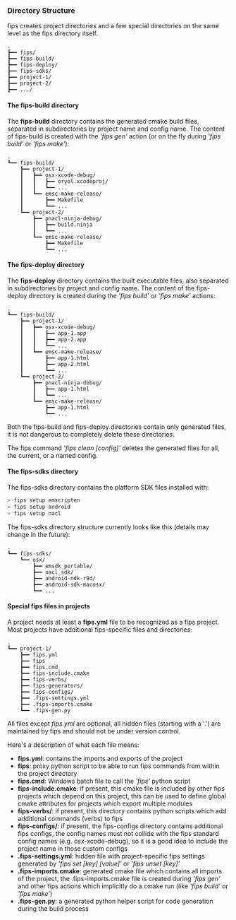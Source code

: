 ### Directory Structure

fips creates project directories and a few special directories on the same
level as the fips directory itself.

```
.
┣━━ fips/
┣━━ fips-build/
┣━━ fips-deploy/
┣━━ fips-sdks/
┣━━ project-1/
┣━━ project-2/
┣━━ .../
```

#### The fips-build directory

The **fips-build** directory contains the generated cmake build files, 
separated in subdirectories by project name and config name. The
content of fips-build is created with the _'fips gen'_ action (or on the 
fly during _'fips build'_ or _'fips make'_):

```
.
┗━━ fips-build/
    ┣━━ project-1/
    ┃   ┣━━ osx-xcode-debug/
    ┃   ┃   ┣━━ oryol.xcodeproj/
    ┃   ┃   ┗━━ ...
    ┃   ┗━━ emsc-make-release/
    ┃       ┣━━ Makefile
    ┃       ┗━━ ...
    ┗━━ project-2/
        ┣━━ pnacl-ninja-debug/
        ┃   ┣━━ build.ninja
        ┃   ┗━━ ...
        ┗━━ emsc-make-release/
            ┣━━ Makefile
            ┗━━ ...
```

#### The fips-deploy directory

The **fips-deploy** directory contains the built executable files, also 
separated in subdirectories by project and config name. The content of the
fips-deploy directory is created during the _'fips build'_ or _'fips make'_
actions:

```
.
┗━━ fips-build/
    ┣━━ project-1/
    ┃   ┣━━ osx-xcode-debug/
    ┃   ┃   ┣━━ app-1.app
    ┃   ┃   ┣━━ app-2.app
    ┃   ┃   ┗━━ ...
    ┃   ┗━━ emsc-make-release/
    ┃       ┣━━ app-1.html
    ┃       ┣━━ app-2.html
    ┃       ┗━━ ...
    ┗━━ project-2/
        ┣━━ pnacl-ninja-debug/
        ┃   ┣━━ app-1.html
        ┃   ┗━━ ...
        ┗━━ emsc-make-release/
            ┣━━ app-1.html
            ┗━━ ...
```

Both the fips-build and fips-deploy directories contain only generated files,
it is not dangerous to completely delete these directories.

The fips command _'fips clean [config]'_ deletes the generated files for all, 
the current, or a named config.

#### The fips-sdks directory

The fips-sdks directory contains the platform SDK files installed with:

```bash
> fips setup emscripten
> fips setup android
> fips setup nacl
```

The fips-sdks directory structure currently looks like this (details
may change in the future):

```
.
┗━━ fips-sdks/
    ┗━━ osx/
        ┣━━ emsdk_portable/
        ┣━━ nacl_sdk/ 
        ┣━━ android-ndk-r9d/ 
        ┣━━ android-sdk-macosx/ 
        ┗━━ ...
```

#### Special fips files in projects

A project needs at least a **fips.yml** file to be recognized as a fips project.
Most projects have additional fips-specific files and directories:

```
.
┗━━ project-1/
    ┣━━ fips.yml 
    ┣━━ fips 
    ┣━━ fips.cmd 
    ┣━━ fips-include.cmake 
    ┣━━ fips-verbs/ 
    ┣━━ fips-generators/ 
    ┣━━ fips-configs/
    ┣━━ .fips-settings.yml
    ┣━━ .fips-imports.cmake
    ┗━━ .fips-gen.py
```

All files except _fips.yml_ are optional, all hidden files 
(starting with a '.') are maintained by fips and should not be under version
control.

Here's a description of what each file means:

- **fips.yml**: contains the imports and exports of the project
- **fips**: proxy python script to be able to run fips commands from within
the project directory
- **fips.cmd**: Windows batch file to call the _'fips'_ python script
- **fips-include.cmake**: if present, this cmake file is included by other fips 
projects which depend on this project, this can be used to define global 
cmake attributes for projects which export multiple modules
- **fips-verbs/**: if present, this directory contains python scripts which
add additional commands (verbs) to fips
- **fips-configs/**: if present, the fips-configs directory contains additional
fips configs, the config names must not collide with the fips standard config
names (e.g. osx-xcode-debug), so it is a good idea to include the project name
in those custom configs
- **.fips-settings.yml**: hidden file with project-specific fips settings 
generated by _'fips set [key] [value]'_ or _'fips unset [key]'_
- **.fips-imports.cmake**: generated cmake file which contains all imports of
the project, the .fips-imports.cmake file is created during _'fips gen'_ and
other fips actions which implicitly do a cmake run (like _'fips build'_ or
_'fips make'_)
- **.fips-gen.py**: a generated python helper script for code generation during
the build process



